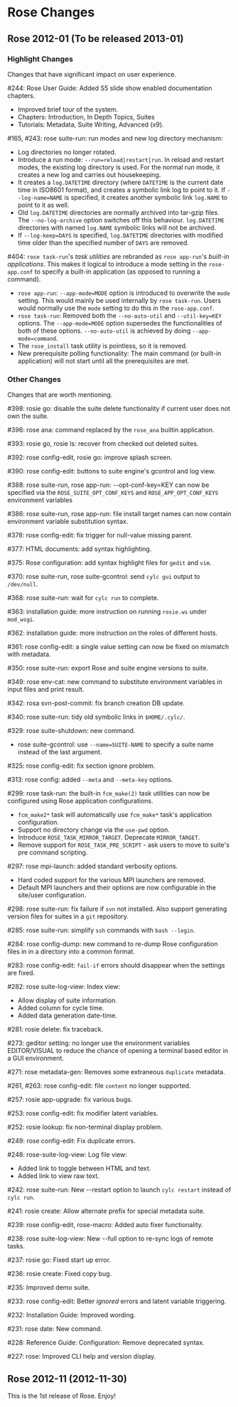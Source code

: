 # Rose Changes

## Rose 2012-01 (To be released 2013-01)

### Highlight Changes

Changes that have significant impact on user experience.

\#244: Rose User Guide: Added S5 slide show enabled documentation chapters.
* Improved brief tour of the system.
* Chapters: Introduction, In Depth Topics, Suites
* Tutorials: Metadata, Suite Writing, Advanced (x9).

\#165, #243: rose suite-run: run modes and new log directory mechanism:
* Log directories no longer rotated.
* Introduce a run mode: `--run=reload|restart|run`.
  In reload and restart modes, the existing log directory is used.
  For the normal run mode, it creates a new log and carries out housekeeping.
* It creates a `log.DATETIME` directory (where `DATETIME` is the current date
  time in ISO8601 format), and creates a symbolic link log to point to it. If
  `--log-name=NAME` is specified, it creates another symbolic link `log.NAME`
  to point to it as well.
* Old `log.DATETIME` directories are normally archived into tar-gzip files. The
  `--no-log-archive` option switches off this behaviour. `log.DATETIME`
  directories with named `log.NAME` symbolic links will not be archived.
* If `--log-keep=DAYS` is specified, `log.DATETIME` directories with modified
  time older than the specified number of `DAYS` are removed.

\#404: `rose task-run`'s *task utilities* are rebranded as `rose app-run`'s
*built-in applications*. This makes it logical to introduce a mode setting in
the `rose-app.conf` to specify a built-in application
(as opposed to running a command).
* `rose app-run`: `--app-mode=MODE` option is introduced to overwrite the `mode`
  setting. This would mainly be used internally by `rose task-run`.
  Users would normally use the `mode` setting to do this in the `rose-app.conf`.
* `rose task-run`: Removed both the `--no-auto-util` and `--util-key=KEY` options.
  The `--app-mode=MODE` option supersedes the functionalities of both of these
  options. `--no-auto-util` is achieved by doing `--app-mode=command`.
* The `rose_install` task utility is pointless, so it is removed.
* New prerequisite polling functionality: The main command (or built-in
  application) will not start until all the prerequisites are met.

### Other Changes

Changes that are worth mentioning.

\#398: rosie go: disable the suite delete functionality if current user does not own the suite.

\#396: rose ana: command replaced by the `rose_ana` builtin application.

\#393: rosie go, rosie ls: recover from checked out deleted suites.

\#392: rose config-edit, rosie go: improve splash screen.

\#390: rose config-edit: buttons to suite engine's gcontrol and log view.

\#388: rose suite-run, rose app-run:
--opt-conf-key=KEY can now be specified via the `ROSE_SUITE_OPT_CONF_KEYS` and `ROSE_APP_OPT_CONF_KEYS`
environment variables

\#386: rose suite-run, rose app-run:
file install target names can now contain environment variable substitution syntax.

\#378: rose config-edit: fix trigger for null-value missing parent.

\#377: HTML documents: add syntax highlighting.

\#375: Rose configuration: add syntax highlight files for `gedit` and `vim`.

\#370: rose suite-run, rose suite-gcontrol: send `cylc gui` output to `/dev/null`.

\#368: rose suite-run: wait for `cylc run` to complete.

\#363: installation guide: more instruction on running `rosie.ws` under `mod_wsgi`.

\#362: installation guide: more instruction on the roles of different hosts.

\#361: rose config-edit: a single value setting can now be fixed on mismatch with metadata.

\#350: rose suite-run: export Rose and suite engine versions to suite.

\#349: rose env-cat: new command to substitute environment variables in input files and print result.

\#342: rosa svn-post-commit: fix branch creation DB update.

\#340: rose suite-run: tidy old symbolic links in `$HOME/.cylc/`.

\#329: rose suite-shutdown: new command.
* rose suite-gcontrol: use `--name=SUITE-NAME` to specify a suite name instead of the last argument.

\#325: rose config-edit: fix section ignore problem.

\#313: rose config: added `--meta` and `--meta-key` options.

\#299: rose task-run: the built-in `fcm_make(2)` task utilities can
now be configured using Rose application configurations.
* `fcm_make2*` task will automatically use `fcm_make*` task's application configuration.
* Support no directory change via the `use-pwd` option.
* Introduce `ROSE_TASK_MIRROR_TARGET`. Deprecate `MIRROR_TARGET`.
* Remove support for `ROSE_TASK_PRE_SCRIPT` - ask users to move to suite's pre command scripting.

\#297: rose mpi-launch: added standard verbosity options.
* Hard coded support for the various MPI launchers are removed.
* Default MPI launchers and their options are now configurable in the site/user configuration.

\#298: rose suite-run: fix failure if `svn` not installed.
Also support generating version files for suites in a `git` repository.

\#285: rose suite-run: simplify `ssh` commands with `bash --login`.

\#284: rose config-dump: new command to re-dump Rose configuration files in
in a directory into a common format.

\#283: rose config-edit: `fail-if` errors should disappear when the settings
are fixed.

\#282: rose suite-log-view: Index view:
* Allow display of suite information.
* Added column for cycle time.
* Added data generation date-time.

\#281: rosie delete: fix traceback.

\#273: geditor setting: no longer use the environment variables EDITOR/VISUAL
to reduce the chance of opening a terminal based editor in a GUI environment.

\#271: rose metadata-gen: Removes some extraneous `duplicate` metadata.

\#261, #263: rose config-edit: file `content` no longer supported.

\#257: rosie app-upgrade: fix various bugs.

\#253: rose config-edit: fix modifier latent variables.

\#252: rosie lookup: fix non-terminal display problem.

\#249: rose config-edit: Fix duplicate errors.

\#248: rose-suite-log-view: Log file view:
* Added link to toggle between HTML and text.
* Added link to view raw text.

\#242: rose suite-run: New --restart option to launch `cylc restart` instead of
`cylc run`.

\#241: rosie create: Allow alternate prefix for special metadata suite.

\#239: rose config-edit, rose-macro: Added auto fixer functionality.

\#238: rose suite-log-view: New --full option to re-sync logs of remote tasks.

\#237: rosie go: Fixed start up error.

\#236: rosie create: Fixed copy bug.

\#235: Improved demo suite.

\#233: rose config-edit: Better *ignored* errors and latent variable triggering.

\#232: Installation Guide: Improved wording.

\#231: rose date: New command.

\#228: Reference Guide: Configuration: Remove deprecated syntax.

\#227: rose: Improved CLI help and version display.

## Rose 2012-11 (2012-11-30)

This is the 1st release of Rose. Enjoy!
